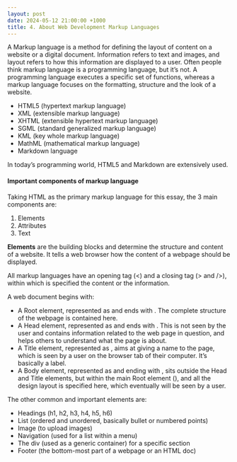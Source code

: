 ```yaml
---
layout: post
date: 2024-05-12 21:00:00 +1000
title: 4. About Web Development Markup Languages
---
```


A Markup language is a method for defining the layout of content on a website or a digital document. Information refers to text and images, and layout refers to how this information are displayed to a user. 
Often people think markup language is a programming language, but it’s not. A programming language executes a specific set of functions, whereas a markup language focuses on the formatting, structure and the look of a website.

<ul>
<li>HTML5 (hypertext markup language)</li>
<li>XML (extensible markup language)</li>
<li>XHTML (extensible hypertext markup language)</li>
<li>SGML (standard generalized markup language)</li>
<li>KML (key whole markup language)</li>
<li>MathML (mathematical markup language)</li>
<li>Markdown language</li>
</ul>

In today’s programming world, HTML5 and Markdown are extensively used.  

#### Important components of markup language
Taking HTML as the primary markup language for this essay, the 3 main components are:
<ol>
<li>Elements</li>
<li>Attributes</li>
<li>Text</li>
</ol>

**Elements** are the building blocks and determine the structure and content of a website. It tells a web browser how the content of a webpage should be displayed.  

All markup languages have an opening tag (<) and a closing tag (> and />), within which is specified the content or the information. 

A web document begins with:
<ul>
<li>A Root element, represented as <html> and ends with </html>. The complete structure of the webpage is contained here.</li>
<li>A Head element, represented as <head> and ends with </head>. This is not seen by the user and contains information related to the web page in question, and helps others to understand what the page is about.</li>
<li>A Title element, represented as <title> and ends with </title>, aims at giving a name to the page, which is seen by a user on the browser tab of their computer. It’s basically a label. </li>
<li>A Body element, represented as <body> and ending with </body>, sits outside the Head and Title elements, but within the main Root element (<html>), and all the design layout is specified here, which eventually will be seen by a user.</li>
</ul>


The other common and important elements are: 

<ul>
<li>Headings (h1, h2, h3, h4, h5, h6)</li>
<li>List (ordered and unordered, basically bullet or numbered points)</li>
<li>Image (to upload images)</li>
<li>Navigation (used for a list within a menu)</li>
<li>The div (used as a generic container) for a specific section</li>
<li>Footer (the bottom-most part of a webpage or an HTML doc)</li>
</ul>  
